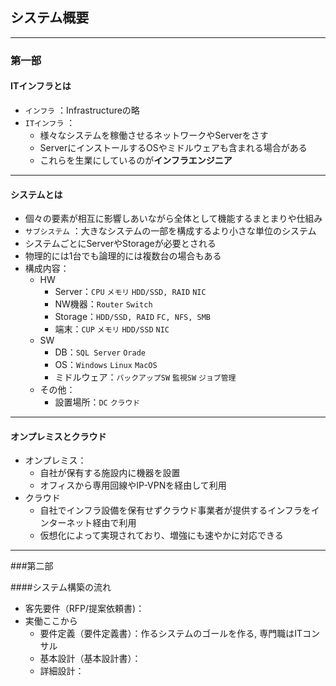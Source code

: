 ## システム概要

--- 

### 第一部


#### ITインフラとは

- `インフラ` ：Infrastructureの略
- `ITインフラ` ：
  - 様々なシステムを稼働させるネットワークやServerをさす
  - ServerにインストールするOSやミドルウェアも含まれる場合がある
  - これらを生業にしているのが**インフラエンジニア**

---

#### システムとは

- 個々の要素が相互に影響しあいながら全体として機能するまとまりや仕組み
- `サブシステム` ：大きなシステムの一部を構成するより小さな単位のシステム
- システムごとにServerやStorageが必要とされる
- 物理的には1台でも論理的には複数台の場合もある
- 構成内容：
  - HW
    - Server：`CPU` `メモリ` `HDD/SSD, RAID` `NIC`
    - NW機器：`Router` `Switch`
    - Storage：`HDD/SSD, RAID` `FC, NFS, SMB`
    - 端末：`CUP` `メモリ` `HDD/SSD` `NIC`
  - SW
    - DB：`SQL Server` `Orade`
    - OS：`Windows` `Linux` `MacOS`
    - ミドルウェア：`バックアップSW` `監視SW` `ジョブ管理`
  - その他：
    - 設置場所：`DC` `クラウド`

---

#### オンプレミスとクラウド

- オンプレミス：
  - 自社が保有する施設内に機器を設置
  - オフィスから専用回線やIP-VPNを経由して利用
- クラウド
  - 自社でインフラ設備を保有せずクラウド事業者が提供するインフラをインターネット経由で利用
  - 仮想化によって実現されており、増強にも速やかに対応できる

---

###第二部

####システム構築の流れ

- 客先要件（RFP/提案依頼書)：
- 実働ここから
  - 要件定義（要件定義書）：作るシステムのゴールを作る, 専門職はITコンサル
  - 基本設計（基本設計書）：
  - 詳細設計：
